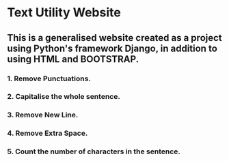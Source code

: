 # Text Utility Website

## This is a generalised website created as a project using Python's framework Django, in addition to using HTML and BOOTSTRAP.

### 1. Remove Punctuations.
### 2. Capitalise the whole sentence.
### 3. Remove New Line.
### 4. Remove Extra Space.
### 5. Count the number of characters in the sentence.
